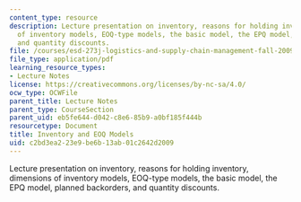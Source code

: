 ```yaml
---
content_type: resource
description: Lecture presentation on inventory, reasons for holding inventory, dimensions
  of inventory models, EOQ-type models, the basic model, the EPQ model, planned backorders,
  and quantity discounts.
file: /courses/esd-273j-logistics-and-supply-chain-management-fall-2009/c2bd3ea223e9be6b13ab01c2642d2009_MITESD_273JF09_lec02.pdf
file_type: application/pdf
learning_resource_types:
- Lecture Notes
license: https://creativecommons.org/licenses/by-nc-sa/4.0/
ocw_type: OCWFile
parent_title: Lecture Notes
parent_type: CourseSection
parent_uid: eb5fe644-d042-c8e6-85b9-a0bf185f444b
resourcetype: Document
title: Inventory and EOQ Models
uid: c2bd3ea2-23e9-be6b-13ab-01c2642d2009
---
```

Lecture presentation on inventory, reasons for holding inventory, dimensions of inventory models, EOQ-type models, the basic model, the EPQ model, planned backorders, and quantity discounts.